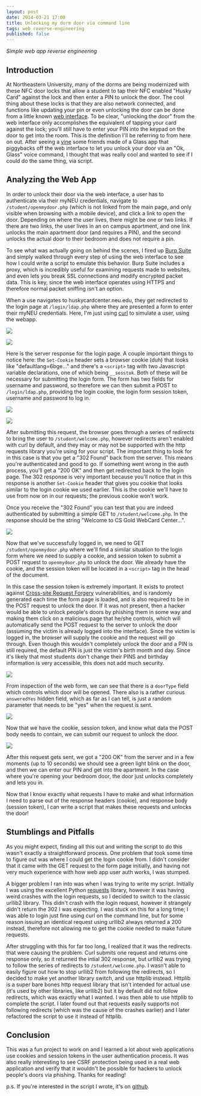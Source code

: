 ```yaml
---
layout: post
date: 2014-03-21 17:00
title: Unlocking my dorm door via command line
tags: web reverse-engineering
published: false
---
```


*Simple web app reverse engineering*

## Introduction

At Northeastern University, many of the dorms are being modernized with these NFC door locks that allow a student to tap their NFC enabled "Husky Card" against the lock and then enter a PIN to unlock the door. The cool thing about these locks is that they are also network connected, and functions like updating your pin or even unlocking the door can be done from a little known [web interface](http://huskycardcenter.neu.edu). To be clear, "unlocking the door" from the web interface only accomplishes the equivalent of tapping your card against the lock; you'll still have to enter your PIN into the keypad on the door to get into the room. This is the definition I'll be referring to from here on out. After seeing a [vine](https://vine.co/v/hLnuEqYumpq) some friends made of a Glass app that piggybacks off the web interface to let you unlock your door via an "Ok, Glass" voice command, I thought that was really cool and wanted to see if I could do the same thing, via script.

## Analyzing the Web App

In order to unlock their door via the web interface, a user has to authenticate via their myNEU credentials, navigate to `/student/openmydoor.php` (which is not linked from the main page, and only visible when browsing with a mobile device), and click a link to open the door. Depending on where the user lives, there might be one or two links. If there are two links, the user lives in an on campus apartment, and one link unlocks the main apartment door (and requires a PIN), and the second unlocks the actual door to their bedroom and does not require a pin.

To see what was actually going on behind the scenes, I fired up [Burp Suite](http://portswigger.net/burp/) and simply walked through every step of using the web interface to see how I could write a script to emulate this behavior. Burp Suite includes a proxy, which is incredibly useful for examining requests made to websites, and even lets you break SSL connections and modify encrypted packet data. This is key, since the web interface operates using HTTPS and therefore normal packet sniffing isn't an option.

When a use navigates to huskycardcenter.neu.edu, they get redirected to the login page at `/login/ldap.php` where they are presented a form to enter their myNEU credentials. Here, I'm just using [curl](http://curl.haxx.se/) to simulate a user, using the webapp.

![](https://draftin.com:443/images/13044?token=10kx3KM7AO34nDNcN1IaRzT9fEdbcH_Hg37nOhIxJZ7a8U9qu9bZHu4z94WsHo2J8Jgm2ImcMl09qNj6Bb6XJTY) 

![](https://draftin.com:443/images/13045?token=sjaIDgQzy1Y9CNoVJchR_Oxc3YJ_tmwIYNiUL56h7M16ADCzNPDqMQMiJiio93pMakysDCS53FBh14oKKH8ryv0) 

Here is the server response for the login page. A couple important things to notice here: the `Set-Cookie` header sets a browser cookie (duh) that looks like "defaultlang=6bge..." and there's a `<script>` tag with two Javascript variable declarations, one of which being `__sesstok`. Both of these will be necessary for submitting the login form. The form has two fields for username and password, so therefore we can then submit a POST to `/login/ldap.php`, providing the login cookie, the login form session token, username and password to log in.

![](https://draftin.com:443/images/13049?token=NkO5T7E5TJx-3aMo0671DERLHwasZXdy7HZz3UyEJGKoYS4SW5FRQ2iEgFl_gayfjsho_Vo8FLMbLnaKfR9XH6g)

![](https://draftin.com:443/images/13050?token=kN8zGNq9trayVqM6GPWoYDkrDwi3cqZVny8mjoGWkZbtKkgj-3a0qUvwctGuV6XuUrJhRpgL2HLXq8KAgrKKLMI)

After submitting this request, the browser goes through a series of redirects to bring the user to `/student/welcome.php`, however redirects aren't enabled with curl by default, and they may or may not be supported with the http requests library you're using for your script. The important thing to look for in this case is that you get a "302 Found" back from the server. This means you're authenticated and good to go. If something went wrong in the auth process, you'll get a "200 OK" and then get redirected back to the login page. The 302 response is very important because you'll notice that in this response is another `Set-Cookie` header that gives you cookie that looks similar to the login cookie we used earlier. This is the cookie we'll have to use from now on in our requests; the previous cookie won't work. 

Once you receive the "302 Found" you can test that you are indeed authenticated by submitting a simple GET to `/student/welcome.php`. In the response should be the string "Welcome to CS Gold WebCard Center...".

![](https://draftin.com:443/images/13052?token=IruJEEf-1JVMPwS9TJdpDYoewplBUuf4I6omVlFMt9tbRmeb-ZekBIwHJZZdglRCgtzRSKj0gny6NvsyWL4eMac)

Now that we've successfully logged in, we need to GET `/student/openmydoor.php` where we'll find a similar situation to the login form where we need to supply a cookie, and session token to submit a POST request to `openmydoor.php` to unlock the door. We already have the cookie, and the session token will be located in a `<script>` tag in the head of the document.

In this case the session token is extremely important. It exists to protect against [Cross-site Request Forgery](http://en.wikipedia.org/wiki/Csrf) vulnerabilities, and is randomly generated each time the form page is loaded, and is also required to be in the POST request to unlock the door. If it was not present, then a hacker would be able to unlock people's doors by phishing them in some way and making them click on a malicious page that he/she controls, which will automatically send the POST request to the server to unlock the door (assuming the victim is already logged into the interface). Since the victim is logged in, the browser will supply the cookie and the request will go through. Even though this wouldn't completely unlock the door and a PIN is still required, the default PIN is just the victim's birth month and day. Since it's likely that most students don't change their PINS and birthday information is very accessible, this does not add much security.

![](https://draftin.com:443/images/13053?token=5BDj3yLWLs4YJRxhjgdgc73haC11arUtNcPLZqmyZo4RwxFZ7RZ1sNoW9mGFhbHxNC5wxaNughiFpu8Y4TEn_cM) 

From inspection of the web form, we can see that there is a `doorType` field which controls which door will be opened. There also is a rather curious `answeredYes` hidden field, which as far as I can tell, is just a random parameter that needs to be "yes" when the request is sent.

![](https://draftin.com:443/images/13054?token=ClmlP7bMKrH0uCrFaptQ_TcD2Ri3YsRvlfb6-KW_vvGaI3_75Dx7Yger8LOsfyqCi5559A4AdxJvmI-OiO_S_ec) 

Now that we have the cookie, session token, and know what data the POST body needs to contain, we can submit our request to unlock the door.

![](https://draftin.com:443/images/13055?token=8la4LxI7NzgsbUFsHv7emCnPfpiGTMpMOFkW-Ek3dgE03198UXDfeSN7jYt3dtENI6f3hRlLgRNcNqSdT5wMIzQ)

After this request gets sent, we got a "200 OK" from the server and in a few moments (up to 10 seconds) we should see a green light blink on the door, and then we can enter our PIN and get into the apartment. In the case where you're opening your bedroom door, the door just unlocks completely and lets you in.

Now that I know exactly what requests I have to make and what information I need to parse out of the response headers (cookie), and response body (session token), I can write a script that makes these requests and unlocks the door!

## Stumblings and Pitfalls

As you might expect, finding all this out and writing the script to do this wasn't exactly a straightforward process. One problem that took some time to figure out was where I could get the login cookie from. I didn't consider that it came with the GET request to the form page initially, and having not very much experience with how web app user auth works, I was stumped.

A bigger problem I ran into was when I was trying to write my script. Initially I was using the excellent Python [requests](http://python-requests.org) library, however it was having weird crashes with the login requests, so I decided to switch to the classic urllib2 library. This didn't crash with the login request, however it strangely didn't return the 302 I was expecting. I was stuck on this for a long time; I was able to login just fine using curl on the command line, but for some reason issuing an identical request using urllib2 always returned a 200 instead, therefore not allowing me to get the cookie needed to make future requests.

After struggling with this for far too long, I realized that it was the redirects that were causing the problem. Curl submits one request and returns one response only, so it returned the intial 302 response, but urllib2 was trying to follow the series of redirects to `/student/welcome.php`. I wasn't able to easily figure out how to stop urllib2 from following the redirects, so I decided to make yet another library switch, and use httplib instead. Httplib is a super bare bones http request library that isn't intended for actual use (it's used by other libraries, like urllib2) but it by default did not follow redirects, which was exactly what I wanted. I was then able to use httplib to complete the script. I later found out that requests easily supports not following redirects (which was the cause of the crashes earlier) and I later refactored the script to use it instead of httplib.

## Conclusion

This was a fun project to work on and I learned a lot about web applications use cookies and session tokens in the user authentication process. It was also really interesting to see CSRF protection being used in a real web application and verify that it wouldn't be possible for hackers to unlock people's doors via phishing. Thanks for reading!

p.s. If you're interested in the script I wrote, it's on [github](http://github.com/markmossberg/lockpick).

